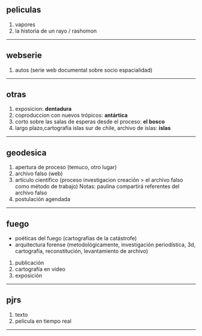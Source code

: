 ## peliculas
1. vapores
2. la historia de un rayo / rashomon
---
## webserie 
1. autos (serie web documental sobre socio espacialidad)
---
## otras
1. exposicion: __dentadura__
2. coproduccion con nuevos trópicos: __antártica__
3. corto sobre las salas de esperas desde el proceso: __el bosco__
4. largo plazo,cartografia islas sur de chile, archivo de islas: __islas__
---
## geodesica
1. apertura de proceso (temuco, otro lugar)
2. archivo falso (web)
3. artículo científico (proceso investigacion creación > el archivo falso como método de trabajo)
Notas: paulina compartirá referentes del archivo falso
4. postulación agendada
---
## fuego
- poéticas del fuego (cartografías de la catástrofe)
- arquitectura forense (metodológicamente, investigación periodística, 3d, cartografía, reconstitución, levantamiento de archivo)
1. publicación 
2. cartografía en video
3. exposición
---
## pjrs  
1. texto
2. película en tiempo real 
---

